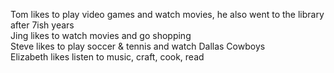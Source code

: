 Tom likes to play video games and watch movies, he also went to the library after 7ish years<br />
Jing likes to watch movies and go shopping<br />
Steve likes to play soccer & tennis and watch Dallas Cowboys<br />
Elizabeth likes listen to music, craft, cook, read
